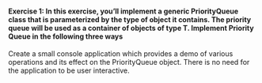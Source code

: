 #### Exercise 1: In this exercise, you’ll implement a generic PriorityQueue<T> class that is parameterized by the type of object it contains. The priority queue will be used as a container of objects of type T. Implement Priority Queue in the following three ways
Create a small console application which provides a demo of various operations and its effect on the PriorityQueue object. There is no need for the application to be user interactive.
